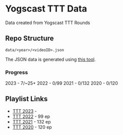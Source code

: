 # Yogscast TTT Data
Data created from Yogscast TTT Rounds

## Repo Structure

`data/<year>/<videoID>.json`

The JSON data is generated using [this tool](https://samlord.co.uk/tools/ttt).

### Progress

2023 - 7/~25+
2022 - 0/99
2021 - 0/132
2020 - 0/120

## Playlist Links

- [TTT 2023](https://www.youtube.com/playlist?list=PL3XZNMGhpynP4rbJJGg3NIpZJHB5QRVC1) - 
- [TTT 2022](https://www.youtube.com/playlist?list=PL3XZNMGhpynMPHPVeoaQZZn_LT_DYbgho) - 99 ep
- [TTT 2021](https://www.youtube.com/playlist?list=PL3XZNMGhpynMqeIQ5wX39SQIBNw8UoOWC) - 132 ep
- [TTT 2020](https://www.youtube.com/playlist?list=PL3XZNMGhpynNR1ouqr6_0P5RX4RH0HvLW) - 120 ep